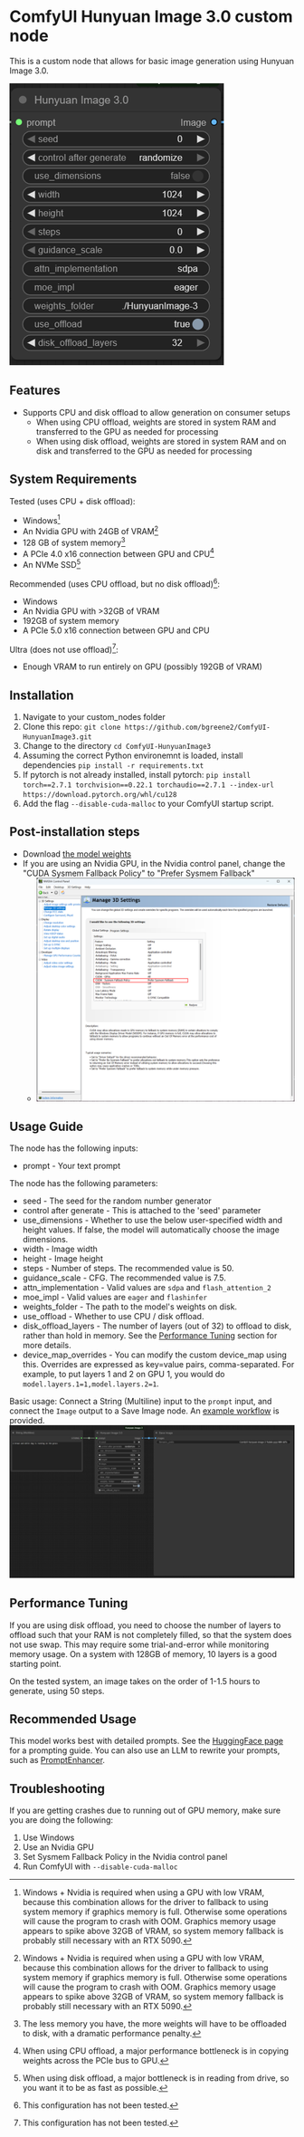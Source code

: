 # ComfyUI Hunyuan Image 3.0 custom node

This is a custom node that allows for basic image generation using Hunyuan Image 3.0.

![Node screenshot](assets/node_screenshot.png)

## Features

- Supports CPU and disk offload to allow generation on consumer setups
    - When using CPU offload, weights are stored in system RAM and transferred to the GPU as needed for processing
    - When using disk offload, weights are stored in system RAM and on disk and transferred to the GPU as needed for processing

## System Requirements

Tested (uses CPU + disk offload):
- Windows[^1]
- An Nvidia GPU with 24GB of VRAM[^1]
- 128 GB of system memory[^2]
- A PCIe 4.0 x16 connection between GPU and CPU[^3]
- An NVMe SSD[^4]

Recommended (uses CPU offload, but no disk offload)[^5]:
- Windows
- An Nvidia GPU with >32GB of VRAM
- 192GB of system memory
- A PCIe 5.0 x16 connection between GPU and CPU

Ultra (does not use offload)[^5]:
- Enough VRAM to run entirely on GPU (possibly 192GB of VRAM)

[^1]: Windows + Nvidia is required when using a GPU with low VRAM, because this combination allows for the driver to fallback to using system memory if graphics memory is full. Otherwise some operations will cause the program to crash with OOM. Graphics memory usage appears to spike above 32GB of VRAM, so system memory fallback is probably still necessary with an RTX 5090.
[^2]: The less memory you have, the more weights will have to be offloaded to disk, with a dramatic performance penalty.
[^3]: When using CPU offload, a major performance bottleneck is in copying weights across the PCIe bus to GPU.
[^4]: When using disk offload, a major bottleneck is in reading from drive, so you want it to be as fast as possible.
[^5]: This configuration has not been tested.

## Installation

1. Navigate to your custom_nodes folder
2. Clone this repo: `git clone https://github.com/bgreene2/ComfyUI-HunyuanImage3.git`
3. Change to the directory `cd ComfyUI-HunyuanImage3`
4. Assuming the correct Python environemnt is loaded, install dependencies `pip install -r requirements.txt`
5. If pytorch is not already installed, install pytorch: `pip install torch==2.7.1 torchvision==0.22.1 torchaudio==2.7.1 --index-url https://download.pytorch.org/whl/cu128`
6. Add the flag `--disable-cuda-malloc` to your ComfyUI startup script.

## Post-installation steps

- Download [the model weights](https://huggingface.co/tencent/HunyuanImage-3.0)
- If you are using an Nvidia GPU, in the Nvidia control panel, change the "CUDA Sysmem Fallback Policy" to "Prefer Sysmem Fallback"
    - ![CUDA Sysmem Fallback](assets/cuda_sysmem_fallback_screenshot.png)

## Usage Guide

The node has the following inputs:

- prompt - Your text prompt

The node has the following parameters:

- seed - The seed for the random number generator
- control after generate - This is attached to the 'seed' parameter
- use_dimensions - Whether to use the below user-specified width and height values. If false, the model will automatically choose the image dimensions.
- width - Image width
- height - Image height
- steps - Number of steps. The recommended value is 50.
- guidance_scale - CFG. The recommended value is 7.5.
- attn_implementation - Valid values are `sdpa` and `flash_attention_2`
- moe_impl - Valid values are `eager` and `flashinfer`
- weights_folder - The path to the model's weights on disk.
- use_offload - Whether to use CPU / disk offload.
- disk_offload_layers - The number of layers (out of 32) to offload to disk, rather than hold in memory. See the [Performance Tuning](#performance-tuning) section for more details.
- device_map_overrides - You can modify the custom device_map using this. Overrides are expressed as key=value pairs, comma-separated. For example, to put layers 1 and 2 on GPU 1, you would do `model.layers.1=1,model.layers.2=1`.

Basic usage: Connect a String (Multiline) input to the `prompt` input, and connect the `Image` output to a Save Image node. An [example workflow](workflows/hunyuan_image_3_example.json) is provided.
![example workflow](assets/workflow_screenshot.png)

## Performance Tuning

If you are using disk offload, you need to choose the number of layers to offload such that your RAM is not completely filled, so that the system does not use swap. This may require some trial-and-error while monitoring memory usage. On a system with 128GB of memory, 10 layers is a good starting point.

On the tested system, an image takes on the order of 1-1.5 hours to generate, using 50 steps.

## Recommended Usage

This model works best with detailed prompts. See the [HuggingFace page](https://huggingface.co/tencent/HunyuanImage-3.0) for a prompting guide. You can also use an LLM to rewrite your prompts, such as [PromptEnhancer](https://huggingface.co/PromptEnhancer/PromptEnhancer-32B).

## Troubleshooting

If you are getting crashes due to running out of GPU memory, make sure you are doing the following:

1. Use Windows
2. Use an Nvidia GPU
3. Set Sysmem Fallback Policy in the Nvidia control panel
4. Run ComfyUI with `--disable-cuda-malloc`

